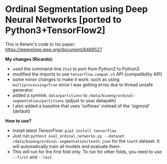 # Ordinal Segmentation using Deep Neural Networks [ported to Python3+TensorFlow2]

This is Kelwin's code to his paper: https://ieeexplore.ieee.org/document/8489527

**My changes (Ricardo):**
* used the command-line `2to3` to port from Python2 to Python3
* modified the imports to use `tensorflow.compat.v1` API (compatibility API)
* some minor changes to make it work: such as using `multiprocessing=True` since I was getting erros due to thread unsafe generator.
* added a symlink: `data/partitions` to `/data/bioeng/ordinal-segmentation/partitions` (adjust to your datapath)
* I also added a baseline that uses 'softmax' instead of the 'sigmoid' (default)

**How to use?**
* Install latest TensorFlow: `pip3 install tensorflow`
* Just run `python3 eval_ordinal_networks.py --dataset /data/bioeng/ordinal-segmentation/teeth.json` for the `teeth` dataset. It will automatically train all models and evaluate them.
* This will run for the first fold only. To run for other folds, you need to use `--first` and `--last`.
